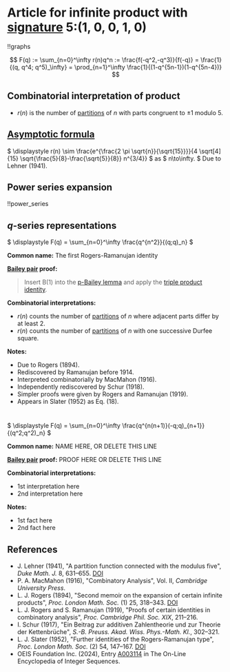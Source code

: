 # Article for infinite product with [signature](../product_signature.html) 5:(1, 0, 0, 1, 0)

!!graphs

$$ F(q) := \sum_{n=0}^\infty r(n)q^n := \frac{f(-q^2,-q^3)}{f(-q)} = \frac{1}{(q, q^4; q^5)_\infty} = \prod_{n=1}^\infty \frac{1}{(1-q^{5n-1})(1-q^{5n-4})} $$

## Combinatorial interpretation of product

- $r(n)$ is the number of [partitions](../partitions.html#integer_partitions) of $n$ with parts congruent to $\pm 1$ modulo $5$.

## [Asymptotic formula](../asymptotics.html)

$ \displaystyle r(n) \sim \frac{e^{\frac{2 \pi  \sqrt{n}}{\sqrt{15}}}}{4 \sqrt[4]{15} \sqrt{\frac{5}{8}-\frac{\sqrt{5}}{8}} n^{3/4}} $ as $ n\to\infty. $ Due to Lehner (1941).

## Power series expansion

!!power_series

## $q$-series representations

$ \displaystyle F(q) = \sum_{n=0}^\infty \frac{q^{n^2}}{(q;q)_n} $

**Common name:** The first Rogers-Ramanujan identity

**[Bailey pair](../Bailey_pairs.html) proof:**
> Insert B(1) into the [p-Bailey lemma](../bailey_pairs.html#p_Bailey_lemma) and apply the [triple product identity](../q-series.html#triple_product).

**Combinatorial interpretations:**
- $r(n)$ counts the number of [partitions](../partitions.html) of $n$ where adjacent parts differ by at least 2.
- $r(n)$ counts the number of [partitions](../partitions.html) of $n$ with one successive Durfee square.
    
**Notes:**
- Due to Rogers (1894).
- Rediscovered by Ramanujan before 1914.
- Interpreted combinatorially by MacMahon (1916).
- Independently rediscovered by Schur (1918).
- Simpler proofs were given by Rogers and Ramanujan (1919).
- Appears in Slater (1952) as Eq. (18).

#

$ \displaystyle F(q) = \sum_{n=0}^\infty \frac{q^{n(n+1)}(-q;q)_{n+1}}{(q^2;q^2)_n} $

**Common name:** NAME HERE, OR DELETE THIS LINE

**[Bailey pair](../Bailey_pairs.html) proof:** PROOF HERE OR DELETE THIS LINE

**Combinatorial interpretations:**
- 1st interpretation here
- 2nd interpretation here
    
**Notes:**
- 1st fact here
- 2nd fact here
    
## References
- J. Lehner (1941), "A partition function connected with the modulus five", *Duke Math. J.* 8, 631–655. [DOI](https://doi.org/10.1215/S0012-7094-41-00854-2)
- P. A. MacMahon (1916), "Combinatory Analysis", Vol. II, *Cambridge University Press*.
- L. J. Rogers (1894), "Second memoir on the expansion of certain infinite products", *Proc. London Math. Soc.* (1) 25, 318–343. [DOI](https://doi.org/10.1112/plms/s1-25.1.318)
- L. J. Rogers and S. Ramanujan (1919), "Proofs of certain identities in combinatory analysis", *Proc. Cambridge Phil. Soc. XIX*, 211–216.
- I. Schur (1917), "Ein Beitrag zur additiven Zahlentheorie und zur Theorie der Kettenbrüche", *S.-B. Preuss. Akad. Wiss. Phys.-Math. Kl.*, 302–321.
- L. J. Slater (1952), "Further identities of the Rogers-Ramanujan type", *Proc. London Math. Soc.* (2) 54, 147–167. [DOI](https://doi.org/10.1112/plms/s2-54.2.147)
- OEIS Foundation Inc. (2024), Entry [A003114](https://oeis.org/A003114) in The On-Line Encyclopedia of Integer Sequences.
